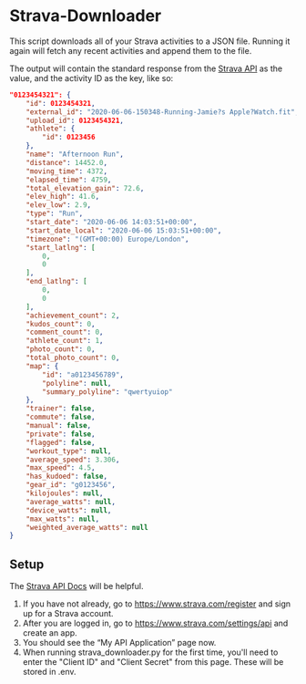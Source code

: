 # Strava-Downloader

This script downloads all of your Strava activities to a JSON file. Running it again will fetch any recent activities and append them to the file.

The output will contain the standard response from the [Strava API](https://developers.strava.com/docs/reference/#api-Activities-getActivityById) as the value, and the activity ID as the key, like so:

```json
"0123454321": {
    "id": 0123454321,
    "external_id": "2020-06-06-150348-Running-Jamie?s Apple?Watch.fit",
    "upload_id": 0123454321,
    "athlete": {
        "id": 0123456
    },
    "name": "Afternoon Run",
    "distance": 14452.0,
    "moving_time": 4372,
    "elapsed_time": 4759,
    "total_elevation_gain": 72.6,
    "elev_high": 41.6,
    "elev_low": 2.9,
    "type": "Run",
    "start_date": "2020-06-06 14:03:51+00:00",
    "start_date_local": "2020-06-06 15:03:51+00:00",
    "timezone": "(GMT+00:00) Europe/London",
    "start_latlng": [
        0,
        0
    ],
    "end_latlng": [
        0,
        0
    ],
    "achievement_count": 2,
    "kudos_count": 0,
    "comment_count": 0,
    "athlete_count": 1,
    "photo_count": 0,
    "total_photo_count": 0,
    "map": {
        "id": "a0123456789",
        "polyline": null,
        "summary_polyline": "qwertyuiop"
    },
    "trainer": false,
    "commute": false,
    "manual": false,
    "private": false,
    "flagged": false,
    "workout_type": null,
    "average_speed": 3.306,
    "max_speed": 4.5,
    "has_kudoed": false,
    "gear_id": "g0123456",
    "kilojoules": null,
    "average_watts": null,
    "device_watts": null,
    "max_watts": null,
    "weighted_average_watts": null
}
```

## Setup

The [Strava API Docs](https://developers.strava.com/docs/getting-started/) will be helpful.

1. If you have not already, go to https://www.strava.com/register and sign up for a Strava account.
2. After you are logged in, go to https://www.strava.com/settings/api and create an app.
3. You should see the “My API Application” page now.
4. When running strava_downloader.py for the first time, you'll need to enter the "Client ID" and "Client Secret" from this page. These will be stored in .env.
